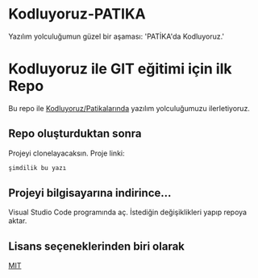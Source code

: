 # Kodluyoruz-PATIKA
Yazılım yolculuğumun güzel bir aşaması: 'PATİKA'da Kodluyoruz.'


# Kodluyoruz ile GIT eğitimi için ilk Repo
Bu repo ile [Kodluyoruz/Patikalarında](https://www.kodluyoruz.org) yazılım yolculuğumuzu ilerletiyoruz.

## Repo oluşturduktan sonra

Projeyi clonelayacaksın. Proje linki: 
```bash
şimdilik bu yazı
```

## Projeyi bilgisayarına indirince...

Visual Studio Code programında aç. İstediğin değişiklikleri yapıp repoya aktar.


## Lisans seçeneklerinden biri olarak
[MIT](https://choosealicense.com/licenses/mit/)
